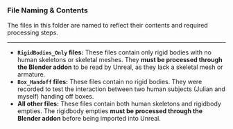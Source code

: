 ### File Naming & Contents

The files in this folder are named to reflect their contents and required processing steps.

---

* **`RigidBodies_Only` files:** These files contain only rigid bodies with no human skeletons or skeletal meshes. They **must be processed through the Blender addon** to be read by Unreal, as they lack a skeletal mesh or armature.
* **`Box_Handoff` files:** These files contain no rigid bodies. They were recorded to test the interaction between two human subjects (Julian and myself) handing off boxes.
* **All other files:** These files contain both human skeletons and rigidbody empties. The rigidbody empties **must be processed through the Blender addon** before being imported into Unreal.
